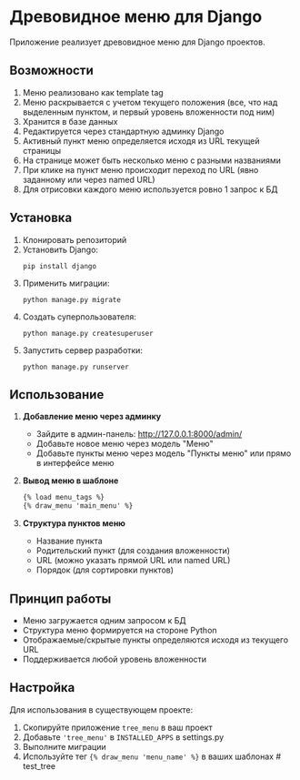 # Древовидное меню для Django

Приложение реализует древовидное меню для Django проектов.

## Возможности

1. Меню реализовано как template tag
2. Меню раскрывается с учетом текущего положения (все, что над выделенным пунктом, и первый уровень вложенности под ним)
3. Хранится в базе данных
4. Редактируется через стандартную админку Django
5. Активный пункт меню определяется исходя из URL текущей страницы
6. На странице может быть несколько меню с разными названиями
7. При клике на пункт меню происходит переход по URL (явно заданному или через named URL)
8. Для отрисовки каждого меню используется ровно 1 запрос к БД

## Установка

1. Клонировать репозиторий
2. Установить Django:
   ```
   pip install django
   ```
3. Применить миграции:
   ```
   python manage.py migrate
   ```
4. Создать суперпользователя:
   ```
   python manage.py createsuperuser
   ```
5. Запустить сервер разработки:
   ```
   python manage.py runserver
   ```

## Использование

1. **Добавление меню через админку**
   - Зайдите в админ-панель: http://127.0.0.1:8000/admin/
   - Добавьте новое меню через модель "Меню"
   - Добавьте пункты меню через модель "Пункты меню" или прямо в интерфейсе меню

2. **Вывод меню в шаблоне**
   ```html
   {% load menu_tags %}
   {% draw_menu 'main_menu' %}
   ```

3. **Структура пунктов меню**
   - Название пункта
   - Родительский пункт (для создания вложенности)
   - URL (можно указать прямой URL или named URL)
   - Порядок (для сортировки пунктов)

## Принцип работы

- Меню загружается одним запросом к БД
- Структура меню формируется на стороне Python
- Отображаемые/скрытые пункты определяются исходя из текущего URL
- Поддерживается любой уровень вложенности

## Настройка

Для использования в существующем проекте:
1. Скопируйте приложение `tree_menu` в ваш проект
2. Добавьте `'tree_menu'` в `INSTALLED_APPS` в settings.py
3. Выполните миграции
4. Используйте тег `{% draw_menu 'menu_name' %}` в ваших шаблонах # test_tree
